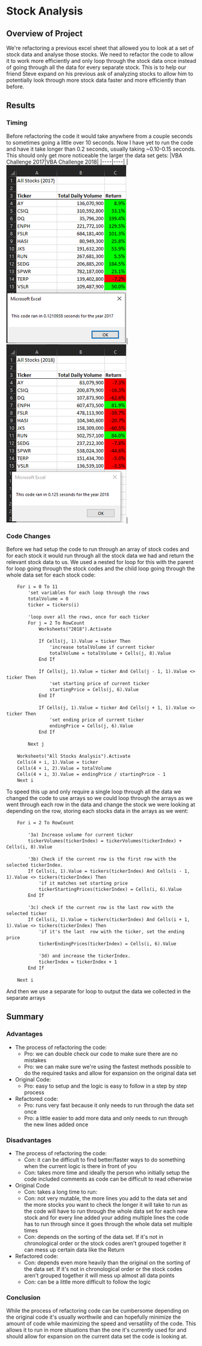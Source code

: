 # Stock Analysis

## Overview of Project
We're refactoring a previous excel sheet that allowed you to look at a set of stock data and analyse those stocks. We need to refactor the code to allow it to work more efficiently and only loop through the stock data once instead of going through all the data for every separate stock. This is to help our friend Steve expand on his previous ask of analyzing stocks to allow him to potentially look through more stock data faster and more efficiently than before.

## Results
### Timing
Before refactoring the code it would take anywhere from a couple seconds to sometimes going a little over 10 seconds. Now I have yet to run the code and have it take longer than 0.2 seconds, usually taking ~0.10-0.15 seconds. This should only get more noticeable the larger the data set gets:
|VBA Challenge 2017|VBA Challenge 2018|
|----|----|
|![VBA Challenge 2017](resources/VBA_Challenge_2017.png)|![VBA Challenge 2018](resources/VBA_Challenge_2018.png)|

### Code Changes
Before we had setup the code to run through an array of stock codes and for each stock it would run through all the stock data we had and return the relevant stock data to us. We used a nested for loop for this with the parent for loop going through the stock codes and the child loop going through the whole data set for each stock code:
```
    For i = 0 To 11
        'set variables for each loop through the rows
        totalVolume = 0
        ticker = tickers(i)
        
        'loop over all the rows, once for each ticker
        For j = 2 To RowCount
            Worksheets("2018").Activate
            
            If Cells(j, 1).Value = ticker Then
                'increase totalVolume if current ticker
                totalVolume = totalVolume + Cells(j, 8).Value
            End If

            If Cells(j, 1).Value = ticker And Cells(j - 1, 1).Value <> ticker Then
                'set starting price of current ticker
                startingPrice = Cells(j, 6).Value
            End If
    
            If Cells(j, 1).Value = ticker And Cells(j + 1, 1).Value <> ticker Then
                'set ending price of current ticker
                endingPrice = Cells(j, 6).Value
            End If
    
        Next j
        
    Worksheets("All Stocks Analysis").Activate
    Cells(4 + i, 1).Value = ticker
    Cells(4 + i, 2).Value = totalVolume
    Cells(4 + i, 3).Value = endingPrice / startingPrice - 1
    Next i
```
To speed this up and only require a single loop through all the data we changed the code to use arrays so we could loop through the arrays as we went through each row in the data and change the stock we were looking at depending on the row, storing each stocks data in the arrays as we went:
```
    For i = 2 To RowCount
    
        '3a) Increase volume for current ticker
        tickerVolumes(tickerIndex) = tickerVolumes(tickerIndex) + Cells(i, 8).Value
        
        '3b) Check if the current row is the first row with the selected tickerIndex.
        If Cells(i, 1).Value = tickers(tickerIndex) And Cells(i - 1, 1).Value <> tickers(tickerIndex) Then
            'if it matches set starting price
            tickerStartingPrices(tickerIndex) = Cells(i, 6).Value
        End If
        
        '3c) check if the current row is the last row with the selected ticker
        If Cells(i, 1).Value = tickers(tickerIndex) And Cells(i + 1, 1).Value <> tickers(tickerIndex) Then
            'if it's the last  row with the ticker, set the ending price
            tickerEndingPrices(tickerIndex) = Cells(i, 6).Value
            
            '3d) and increase the tickerIndex.
            tickerIndex = tickerIndex + 1
        End If
    
    Next i
```
And then we use a separate for loop to output the data we collected in the separate arrays

## Summary
### Advantages
- The process of refactoring the code:
  - Pro: we can double check our code to make sure there are no mistakes
  - Pro: we can make sure we're using the fastest methods possible to do the required tasks and allow for expansion on the original data set
- Original Code:
  - Pro: easy to setup and the logic is easy to follow in a step by step process
- Refactored code:
  - Pro: runs very fast because it only needs to run through the data set once
  - Pro: a little easier to add more data and only needs to run through the new lines added once

### Disadvantages
- The process of refactoring the code:
  - Con: it can be difficult to find better/faster ways to do something when the current logic is there in front of you
  - Con: takes more time and ideally the person who initially setup the code included comments as code can be difficult to read otherwise
- Original Code
  - Con: takes a long time to run:
  - Con: not very mutable, the more lines you add to the data set and the more stocks you want to check the longer it will take to run as the code will have to run through the whole data set for each new stock and for every line added your adding multiple lines the code has to run through since it goes through the whole data set multiple times
  - Con: depends on the sorting of the data set. If it's not in chronological order or the stock codes aren't grouped together it can mess up certain data like the Return
- Refactored code:
  - Con: depends even more heavily than the original on the sorting of the data set. If it's not in chronological order or the stock codes aren't grouped together it will mess up almost all data points
  - Con: can be a little more difficult to follow the logic

### Conclusion
While the process of refactoring code can be cumbersome depending on the original code it's usually worthwile and can hopefully minimize the amount of code while maximizing the speed and versatility of the code. This allows it to run in more situations than the one it's currently used for and should allow for expansion on the current data set the code is looking at. 